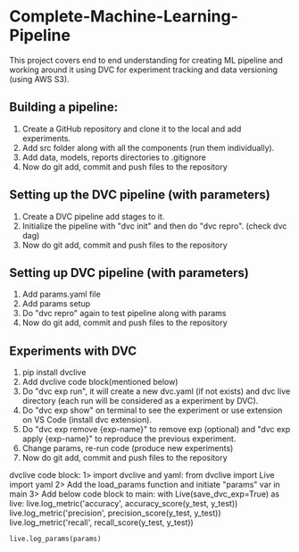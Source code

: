 # Complete-Machine-Learning-Pipeline
This project covers end to end understanding for creating ML pipeline and working around it using DVC for experiment tracking and data versioning (using AWS S3).


## Building a pipeline:
1. Create a GitHub repository and clone it to the local and add experiments.
2. Add src folder along with all the components (run them individually).
3. Add data, models, reports directories to .gitignore
4. Now do git add, commit and push files to the repository

## Setting up the DVC pipeline (with parameters)
1. Create a DVC pipeline add stages to it.
2. Initialize the pipeline with "dvc init" and then do "dvc repro". (check dvc dag)
3. Now do git add, commit and push files to the repository

## Setting up DVC pipeline (with parameters)
1. Add params.yaml file
2. Add params setup
3. Do "dvc repro" again to test pipeline along with params
4. Now do git add, commit and push files to the repository


## Experiments with DVC
1. pip install dvclive
2. Add dvclive code block(mentioned below)
3. Do "dvc exp run", it will create a new dvc.yaml (if not exists) and dvc live directory (each run will be considered as a experiment by DVC).
4. Do "dvc exp show" on terminal to see the experiment or use extension on VS Code (install dvc extension).
5. Do "dvc exp remove {exp-name}" to remove exp (optional) and "dvc exp apply {exp-name}" to reproduce the previous experiment. 
6. Change params, re-run code (produce new experiments)
7. Now do git add, commit and push files to the repository













dvclive code block:
1> import dvclive and yaml:
from dvclive import Live
import yaml
2> Add the load_params function and initiate "params" var in main
3> Add below code block to main:
with Live(save_dvc_exp=True) as live:
    live.log_metric('accuracy', accuracy_score(y_test, y_test))
    live.log_metric('precision', precision_score(y_test, y_test))
    live.log_metric('recall', recall_score(y_test, y_test))

    live.log_params(params)